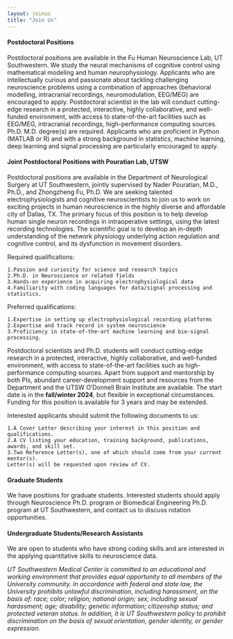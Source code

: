 ```yaml
---
layout: joinus
title: "Join Us"
---
```

#### Postdoctoral Positions
Postdoctoral positions are available in the Fu Human Neuroscience Lab, UT Southwestern. We study the neural mechanisms of cognitive control using mathematical modeling and human neurophysiology. Applicants who are intellectually curious and passionate about tackling challenging neuroscience problems using a combination of approaches (behavioral modelling, intracranial recordings, neuromodulation, EEG/MEG) are encouraged to apply. Postdoctoral scientist in the lab will conduct cutting-edge research in a protected, interactive, highly collaborative, and well-funded environment, with access to state-of-the-art facilities such as EEG/MEG, intracranial recordings, high-performance computing sources. Ph.D. M.D. degree(s) are required. Applicants who are proficient in Python (MATLAB or R) and with a strong background in statistics, machine learning, deep learning and signal processing are particularly encouraged to apply.


#### Joint Postdoctoral Positions with Pouratian Lab, UTSW
Postdoctoral positions are available in the Department of Neurological Surgery at UT Southwestern, jointly supervised by Nader Pouratian, M.D., Ph.D., and Zhongzheng Fu, Ph.D. We are seeking talented electrophysiologists and cognitive neuroscientists to join us to work on exciting projects in human neuroscience in the highly diverse and affordable city of Dallas, TX. The primary focus of this position is to help develop human single neuron recordings in intraoperative settings, using the latest recording technologies. The scientific goal is to develop an in-depth understanding of the network physiology underlying action regulation and cognitive control, and its dysfunction in movement disorders.

Required qualifications:

    1.Passion and curiosity for science and research topics
    2.Ph.D. in Neuroscience or related fields
    3.Hands-on experience in acquiring electrophysiological data
    4.Familiarity with coding languages for data/signal processing and statistics.

Preferred qualifications:

    1.Expertise in setting up electrophysiological recording platforms
    2.Expertise and track record in system neuroscience
    3.Proficiency in state-of-the-art machine learning and bio-signal processing.

Postdoctoral scientists and Ph.D. students will conduct cutting-edge research in a protected, interactive, highly collaborative, and well-funded environment, with access to state-of-the-art facilities such as high-performance computing sources.  Apart from support and mentorship by both PIs, abundant career-development support and resources from the Department and the UTSW O’Donnell Brain Institute are available. The start date is in the **fall/winter 2024**, but flexible in exceptional circumstances. Funding for this position is available for 3 years and may be extended.
 
Interested applicants should submit the following documents to us:

    1.A Cover Letter describing your interest in this position and qualifications.
    2.A CV listing your education, training background, publications, awards, and skill set.
    3.Two Reference Letter(s), one of which should come from your current mentor(s). 
    Letter(s) will be requested upon review of CV.


#### Graduate Students
We have positions for graduate students. Interested students should apply through Neuroscience Ph.D. program or Biomedical Engineering Ph.D. program at UT Southwestern, and contact us to discuss rotation opportunities.


#### Undergraduate Students/Research Assistants
We are open to students who have strong coding skills and are interested in the applying quantitative skills to neuroscience data. 



*UT Southwestern Medical Center is committed to an educational and working environment that provides equal opportunity to all members of the University community. In accordance with federal and state law, the University prohibits unlawful discrimination, including harassment, on the basis of: race; color; religion; national origin; sex; including sexual harassment; age; disability; genetic information; citizenship status; and protected veteran status. In addition, it is UT Southwestern policy to prohibit discrimination on the basis of sexual orientation, gender identity, or gender expression.*
